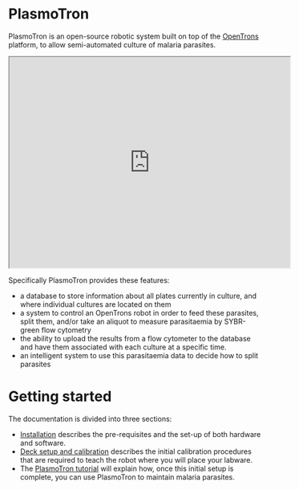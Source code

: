 # PlasmoTron
PlasmoTron is an open-source robotic system built on top of the [OpenTrons](https://opentrons.com/) platform, to allow semi-automated culture of malaria parasites.


<iframe width="560" height="420" src="http://www.youtube.com/embed/9Bxmd0nfG3E?color=white&theme=light"></iframe>

Specifically PlasmoTron provides these features:
* a database to store information about all plates currently in culture, and where individual cultures are located on them
* a system to control an OpenTrons robot in order to feed these parasites, split them, and/or take an aliquot to measure parasitaemia by SYBR-green flow cytometry
* the ability to upload the results from a flow cytometer to the database and have them associated with each culture at a specific time.
* an intelligent system to use this parasitaemia data to decide how to split parasites

# Getting started
The documentation is divided into three sections:

* [Installation](docs/Installation.md) describes the pre-requisites and the set-up of both hardware and software.
* [Deck setup and calibration](docs/DeckSetupAndCalibration.md) describes the initial calibration procedures that are required to teach the robot where you will place your labware.
* The [PlasmoTron tutorial](docs/DeckSetupAndCalibration.md) will explain how, once this initial setup is complete, you can use PlasmoTron to maintain malaria parasites.




